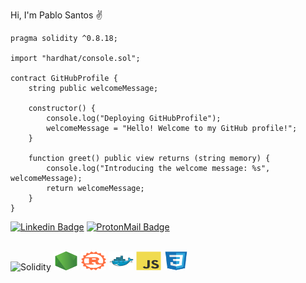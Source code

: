 Hi, I'm Pablo Santos ✌️

```solidity
pragma solidity ^0.8.18;

import "hardhat/console.sol";

contract GitHubProfile {
    string public welcomeMessage;

    constructor() {
        console.log("Deploying GitHubProfile");
        welcomeMessage = "Hello! Welcome to my GitHub profile!";
    }

    function greet() public view returns (string memory) {
        console.log("Introducing the welcome message: %s", welcomeMessage);
        return welcomeMessage;
    }
}

```

[![Linkedin Badge](https://img.shields.io/badge/-Linkedin-007acc?style=flat-square&logo=LinkedIn&logoColor=white&link=https://www.linkedin.com/in/pablo-santos-46794a269/)](https://www.linkedin.com/in/pablo-santos-46794a269/)
[![ProtonMail Badge](https://img.shields.io/badge/-pablosantos.dev@proton.me-8B89CC?style=flat-square&logo=ProtonMail&logoColor=white&link=mailto:seuemail@protonmail.com)](mailto:seuemail@protonmail.com)

[//]: # (<a href="https://github.com/alvinscheibe">)
[//]: # (    <img height="180em" src="https://github-readme-stats.vercel.app/api?username=alvinscheibe&show_icons=true&theme=github_dark&include_all_commits=true&count_private=true&hide=contribs,issues" />)
[//]: # (</a>)

<div style="display: inline_block"><br />
    <img alt="Solidity" height="30" width="40" src="https://cryptologos.cc/logos/solidity-solidity-logo.png?v=024">
    <img alt="NodeJS" height="30" width="40" src="https://raw.githubusercontent.com/devicons/devicon/master/icons/nodejs/nodejs-original.svg">
    <img alt="Rust" height="30" width="40" src="https://raw.githubusercontent.com/PKief/vscode-material-icon-theme/main/icons/rust.svg">
    <img alt="Docker" height="30" width="40" src="https://raw.githubusercontent.com/devicons/devicon/master/icons/docker/docker-original.svg">
    <img alt="JavaScript" height="30" width="40" src="https://raw.githubusercontent.com/devicons/devicon/master/icons/javascript/javascript-original.svg">
    <img alt="CSS" height="30" width="40" src="https://raw.githubusercontent.com/devicons/devicon/master/icons/css3/css3-original.svg">
</div>

